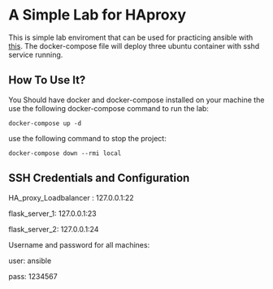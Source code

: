 # A Simple Lab for HAproxy
This is simple lab enviroment that can be used for practicing ansible with [this](https://github.com/amirhne/flask-haproxy-scenario-playbook). The docker-compose file will deploy three ubuntu container with sshd service running.

## How To Use It?
You Should have docker and docker-compose installed on your machine the use the following docker-compose command to run the lab:
```
docker-compose up -d
```
use the following command to stop the project:
```
docker-compose down --rmi local
```

## SSH Credentials and Configuration
HA_proxy_Loadbalancer : 127.0.0.1:22

flask_server_1: 127.0.0.1:23

flask_server_2: 127.0.0.1:24

Username and password for all machines:

user: ansible

pass: 1234567
